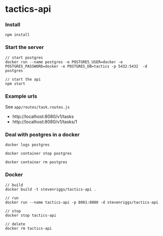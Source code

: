 # tactics-api

### Install

```
npm install
```

### Start the server

```
// start postgres
docker run --name postgres -e POSTGRES_USER=docker -e POSTGRES_PASSWORD=docker -e POSTGRES_DB=tactics -p 5432:5432  -d postgres

// start the api
npm start
```

### Example urls

See `app/routes/task.routes.js`

- http://localhost:8080/v1/tasks
- http://localhost:8080/v1/tasks/1

### Deal with postgres in a docker

```
docker logs postgres

docker container stop postgres

docker container rm postgres
```

### Docker

```
// build
docker build -t stevenriggs/tactics-api .

// run
docker run --name tactics-api -p 8081:8080 -d stevenriggs/tactics-api

// stop
docker stop tactics-api

// delete
docker rm tactics-api
```
